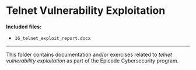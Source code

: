 # Telnet Vulnerability Exploitation

**Included files:**

- `16_telnet_exploit_report.docx`

---
This folder contains documentation and/or exercises related to *telnet vulnerability exploitation* as part of the Epicode Cybersecurity program.
